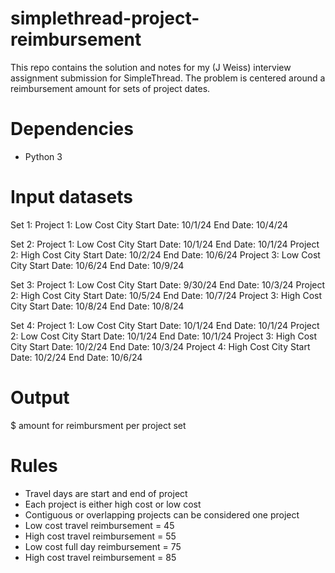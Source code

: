 # simplethread-project-reimbursement
This repo contains the solution and notes for my (J Weiss) interview assignment submission for SimpleThread. The problem is centered around a reimbursement amount for sets of project dates.

# Dependencies
- Python 3

# Input datasets
Set 1:
  Project 1: Low Cost City Start Date: 10/1/24 End Date: 10/4/24

Set 2:
  Project 1: Low Cost City Start Date: 10/1/24 End Date: 10/1/24
  Project 2: High Cost City Start Date: 10/2/24 End Date: 10/6/24
  Project 3: Low Cost City Start Date: 10/6/24 End Date: 10/9/24

Set 3:
  Project 1: Low Cost City Start Date: 9/30/24 End Date: 10/3/24
  Project 2: High Cost City Start Date: 10/5/24 End Date: 10/7/24
  Project 3: High Cost City Start Date: 10/8/24 End Date: 10/8/24

Set 4:
  Project 1: Low Cost City Start Date: 10/1/24 End Date: 10/1/24
  Project 2: Low Cost City Start Date: 10/1/24 End Date: 10/1/24
  Project 3: High Cost City Start Date: 10/2/24 End Date: 10/3/24
  Project 4: High Cost City Start Date: 10/2/24 End Date: 10/6/24

# Output
$ amount for reimbursment per project set

# Rules
  - Travel days are start and end of project
  - Each project is either high cost or low cost
  - Contiguous or overlapping projects can be considered one project
  - Low cost travel reimbursement = 45
  - High cost travel reimbursement = 55
  - Low cost full day reimbursement = 75
  - High cost travel reimbursement = 85

